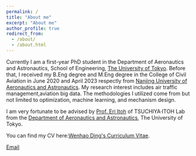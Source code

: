 ```yaml
---
permalink: /
title: "About me"
excerpt: "About me"
author_profile: true
redirect_from: 
  - /about/
  - /about.html
---
```


Currently I am a first-year PhD student in the Department of Aeronautics and Astronautics, School of Engineering, [The University of Tokyo](https://www.u-tokyo.ac.jp/ja/index.html). Before that, I received my B.Eng degree and M.Eng degree in the College of Civil Aviation in June 2020 and April 2023 respectly from [Nanjing University of Aeronautics and Astronautics](https://ciee.studyatnuaa.org/). My research interest includes air traffic management,aviation big data. The methodologies I utilized come from but not limited to optimization, machine learning, and mechanism design.

I am very fortunate to be advised by [Prof. Eri Itoh](https://www.t.u-tokyo.ac.jp/topics/tp2022-05-20-059) of TSUCHIYA·ITOH Lab from the [Department of Aeronautics and Astronautics](https://www.flight.t.u-tokyo.ac.jp/), The University of Tokyo.

You can find my CV here:[Wenhao Ding's Curriculum Vitae](../assets/Curriculum_Vitae.pdf).

[Email](mailto:WenhaoDing@nuaa.edu.cn)
